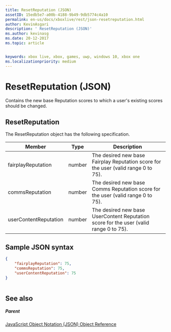 ```yaml
---
title: ResetReputation (JSON)
assetID: 15edb5e7-a00b-4188-9b49-9db5774c4a10
permalink: en-us/docs/xboxlive/rest/json-resetreputation.html
author: KevinAsgari
description: ' ResetReputation (JSON)'
ms.author: kevinasg
ms.date: 20-12-2017
ms.topic: article


keywords: xbox live, xbox, games, uwp, windows 10, xbox one
ms.localizationpriority: medium
---
```



# ResetReputation (JSON)
Contains the new base Reputation scores to which a user's existing scores should be changed. 
<a id="ID4EN"></a>

 
## ResetReputation
 
The ResetReputation object has the following specification.
 
| Member| Type| Description| 
| --- | --- | --- | 
| fairplayReputation| number| The desired new base Fairplay Reputation score for the user (valid range 0 to 75).| 
| commsReputation| number| The desired new base Comms Reputation score for the user (valid range 0 to 75).| 
| userContentReputation| number| The desired new base UserContent Reputation score for the user (valid range 0 to 75).| 
  
<a id="ID4E4B"></a>

 
## Sample JSON syntax
 

```json
{
    "fairplayReputation": 75,
    "commsReputation": 75,
    "userContentReputation": 75
}
    
```

  
<a id="ID4EGC"></a>

 
## See also
 
<a id="ID4EIC"></a>

 
##### Parent 

[JavaScript Object Notation (JSON) Object Reference](atoc-xboxlivews-reference-json.md)

   
